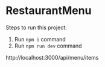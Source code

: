 # RestaurantMenu

Steps to run this project:

1. Run `npm i` command
2. Run `npm run dev` command

http://localhost:3000/api/menu/items